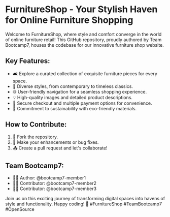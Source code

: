 # FurnitureShop - Your Stylish Haven for Online Furniture Shopping

Welcome to FurnitureShop, where style and comfort converge in the world of online furniture retail! This GitHub repository, proudly authored by Team Bootcamp7, houses the codebase for our innovative furniture shop website.

## Key Features:
- 🛋️ Explore a curated collection of exquisite furniture pieces for every space.
- 🎨 Diverse styles, from contemporary to timeless classics.
- 🌐 User-friendly navigation for a seamless shopping experience.
- 💡 High-quality images and detailed product descriptions.
- 🛒 Secure checkout and multiple payment options for convenience.
- 🌱 Commitment to sustainability with eco-friendly materials.

## How to Contribute:
1. 🍴 Fork the repository.
2. 🔧 Make your enhancements or bug fixes.
3. 📤 Create a pull request and let's collaborate!

## Team Bootcamp7:
- 👩‍💻 Author: @bootcamp7-member1
- 👨‍💻 Contributor: @bootcamp7-member2
- 👩‍💻 Contributor: @bootcamp7-member3

Join us on this exciting journey of transforming digital spaces into havens of style and functionality. Happy coding! 🚀 #FurnitureShop #TeamBootcamp7 #OpenSource
